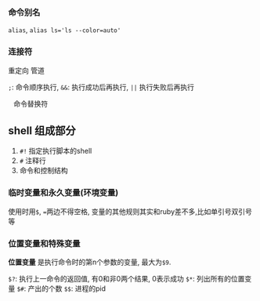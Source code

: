 ### 命令别名

`alias`, `alias ls='ls --color=auto'`

### 连接符

重定向 管道

`;`: 命令顺序执行, `&&`: 执行成功后再执行, `||` 执行失败后再执行

` ` 命令替换符

## shell 组成部分

1. `#!` 指定执行脚本的shell
2. `#` 注释行
3. 命令和控制结构

### 临时变量和永久变量(环境变量)

使用时用`$`, `=`两边不得空格, 变量的其他规则其实和ruby差不多,比如单引号双引号等

### 位置变量和特殊变量

**位置变量** 是执行命令时的第n个参数的变量, 最大为`$9`.

`$?`: 执行上一命令的返回值, 有0和非0两个结果, 0表示成功
`$*`: 列出所有的位置变量
`$#`: 产出的个数
`$$`: 进程的pid
